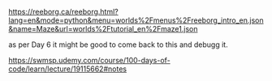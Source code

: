 https://reeborg.ca/reeborg.html?lang=en&mode=python&menu=worlds%2Fmenus%2Freeborg_intro_en.json&name=Maze&url=worlds%2Ftutorial_en%2Fmaze1.json

as per Day 6 it might be good to come back to this and debugg it.

https://swmsp.udemy.com/course/100-days-of-code/learn/lecture/19115662#notes